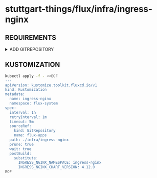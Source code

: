 # stuttgart-things/flux/infra/ingress-nginx

## REQUIREMENTS

<details><summary>ADD GITREPOSITORY</summary>

```bash
kubectl apply -f - <<EOF
apiVersion: source.toolkit.fluxcd.io/v1
kind: GitRepository
metadata:
  name: flux-apps
  namespace: flux-system
spec:
  interval: 1m0s
  ref:
    branch: feature/add-cert-manager
  url: https://github.com/stuttgart-things/flux.git
EOF
```

</details>

## KUSTOMIZATION

```bash
kubectl apply -f - <<EOF
---
apiVersion: kustomize.toolkit.fluxcd.io/v1
kind: Kustomization
metadata:
  name: ingress-nginx
  namespace: flux-system
spec:
  interval: 1h
  retryInterval: 1m
  timeout: 5m
  sourceRef:
    kind: GitRepository
    name: flux-apps
  path: ./infra/ingress-nginx
  prune: true
  wait: true
  postBuild:
    substitute:
      INGRESS_NGINX_NAMESPACE: ingress-nginx
      INGRESS_NGINX_CHART_VERSION: 4.12.0
EOF
```
